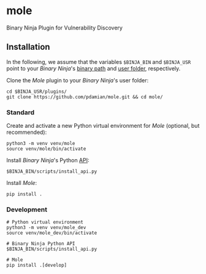 # mole
Binary Ninja Plugin for Vulnerability Discovery
## Installation
In the following, we assume that the variables `$BINJA_BIN` and `$BINJA_USR` point to your _Binary Ninja_'s [binary path](https://docs.binary.ninja/guide/index.html#binary-path) and [user folder](https://docs.binary.ninja/guide/index.html#user-folder), respectively.

Clone the _Mole_ plugin to your _Binary Ninja_'s user folder:
```shell
cd $BINJA_USR/plugins/
git clone https://github.com/pdamian/mole.git && cd mole/
```
### Standard
Create and activate a new Python virtual environment for _Mole_ (optional, but recommended):
```shell
python3 -m venv venv/mole
source venv/mole/bin/activate
```

Install _Binary Ninja_'s Python [API](https://docs.binary.ninja/dev/batch.html#install-the-api):
```shell
$BINJA_BIN/scripts/install_api.py
```

Install _Mole_:
```shell
pip install .
```
### Development
```shell
# Python virtual environment
python3 -m venv venv/mole_dev
source venv/mole_dev/bin/activate

# Binary Ninja Python API
$BINJA_BIN/scripts/install_api.py

# Mole
pip install .[develop]
```
